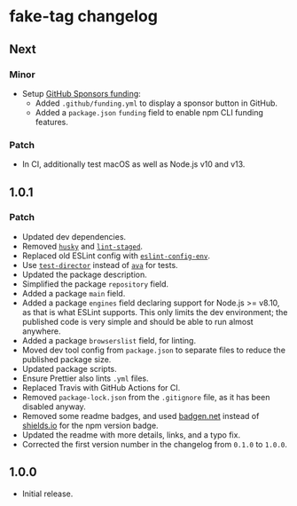 # fake-tag changelog

## Next

### Minor

- Setup [GitHub Sponsors funding](https://github.com/sponsors/jaydenseric):
  - Added `.github/funding.yml` to display a sponsor button in GitHub.
  - Added a `package.json` `funding` field to enable npm CLI funding features.

### Patch

- In CI, additionally test macOS as well as Node.js v10 and v13.

## 1.0.1

### Patch

- Updated dev dependencies.
- Removed [`husky`](https://npm.im/husky) and [`lint-staged`](https://npm.im/lint-staged).
- Replaced old ESLint config with [`eslint-config-env`](https://npm.im/eslint-config-env).
- Use [`test-director`](https://npm.im/test-director) instead of [`ava`](https://npm.im/ava) for tests.
- Updated the package description.
- Simplified the package `repository` field.
- Added a package `main` field.
- Added a package `engines` field declaring support for Node.js >= v8.10, as that is what ESLint supports. This only limits the dev environment; the published code is very simple and should be able to run almost anywhere.
- Added a package `browserslist` field, for linting.
- Moved dev tool config from `package.json` to separate files to reduce the published package size.
- Updated package scripts.
- Ensure Prettier also lints `.yml` files.
- Replaced Travis with GitHub Actions for CI.
- Removed `package-lock.json` from the `.gitignore` file, as it has been disabled anyway.
- Removed some readme badges, and used [badgen.net](https://badgen.net) instead of [shields.io](https://shields.io) for the npm version badge.
- Updated the readme with more details, links, and a typo fix.
- Corrected the first version number in the changelog from `0.1.0` to `1.0.0`.

## 1.0.0

- Initial release.
